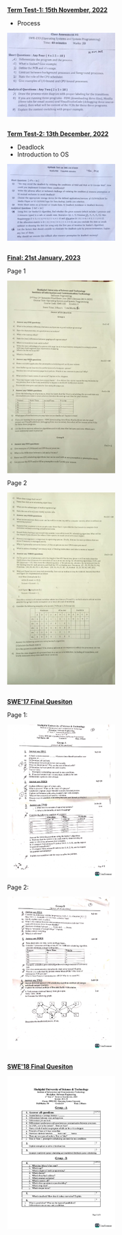 <b><u>Term Test-1: 15th November, 2022</u></b>

- Process

<img src = "Question/TT1.jpeg" alt = "TT1 Question" align = "center" width="50%">

<br><b><u>Term Test-2: 13th December, 2022</u></b>

- Deadlock
- Introduction to OS

<img src = "Question/TT2.jpeg" alt = "TT2 Question" align = "center" width="50%">

<br><b><u>Final: 21st January, 2023</u></b>

Page 1

<img src = "Question/Final_SWE19_Page1.jpeg" alt = "SWE'19 Final Question - Page 1" align = "center" width="50%">

Page 2

<img src = "Question/Final_SWE19_Page2.jpeg" alt = "SWE'19 Final Question - Page 2" align = "center" width="50%">

<br><b><u>SWE'17 Final Quesiton</u></b>

Page 1:

<img src = "Question/Final_SWE17_Page1.jpg" alt = "SWE'17 Final Question - Page 1" align = "center" width="50%">

Page 2:

<img src = "Question/Final_SWE17_Page2.jpg" alt = "SWE'17 Final Question - Page 2" align = "center" width="50%">

<br><b><u>SWE'18 Final Quesiton</u></b>

<img src = "Question/Final_SWE18.jpg" alt = "SWE'18 Final Question" align = "center" width="50%">